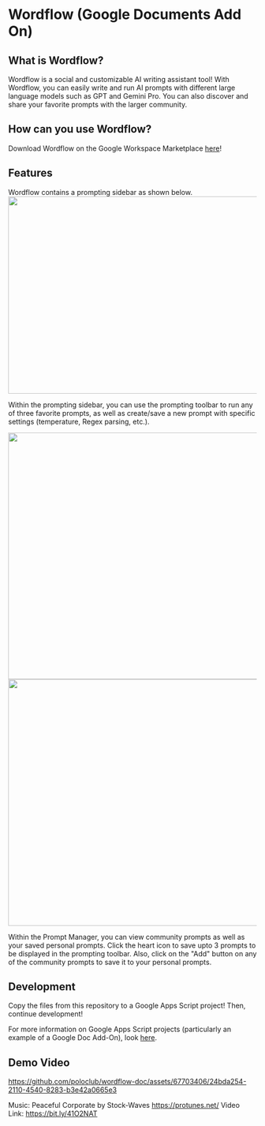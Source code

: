 # Wordflow (Google Documents Add On)

## What is Wordflow?
Wordflow is a social and customizable AI writing assistant tool! With Wordflow, you can easily write and run AI prompts with different large language models such as GPT and Gemini Pro. You can also discover and share your favorite prompts with the larger community.

## How can you use Wordflow?
Download Wordflow on the Google Workspace Marketplace [here](https://workspace.google.com/marketplace/app/wordflow/851135867974)!

## Features
Wordflow contains a prompting sidebar as shown below.
<img src="https://github.com/poloclub/wordflow-doc/assets/67703406/7e7c472f-b84f-48e1-aebc-f3b384e98eb1" width="700" height="400">

Within the prompting sidebar, you can use the prompting toolbar to run any of three favorite prompts, as well as create/save a new prompt with specific settings (temperature, Regex parsing, etc.). 

<img src="https://github.com/poloclub/wordflow-doc/assets/67703406/e5cd018d-d81f-47be-afef-41d1d4be745a" width="700" height="500">
<img src="https://github.com/poloclub/wordflow-doc/assets/67703406/5636c020-da75-46a1-94d4-71b9627bfcab" width="700" height="500">


Within the Prompt Manager, you can view community prompts as well as your saved personal prompts. Click the heart icon to save upto 3 prompts to be displayed in the prompting toolbar. Also, click on the "Add" button on any of the community prompts to save it to your personal prompts.


## Development
Copy the files from this repository to a Google Apps Script project! Then, continue development!

For more information on Google Apps Script projects (particularly an example of a Google Doc Add-On), look [here](https://developers.google.com/apps-script/add-ons/editors/docs/quickstart/translate).

## Demo Video

https://github.com/poloclub/wordflow-doc/assets/67703406/24bda254-2110-4540-8283-b3e42a0665e3

Music: Peaceful Corporate by Stock-Waves
https://protunes.net/
Video Link: https://bit.ly/41O2NAT


